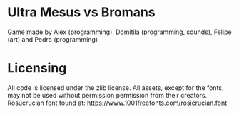 # Ultra Mesus vs Bromans
Game made by Alex (programming), Domitila (programming, sounds), Felipe (art) and Pedro (programming)

# Licensing
All code is licensed under the zlib license.
All assets, except for the fonts, may not be used without permission permission from their creators.
Rosucrucian font found at: https://www.1001freefonts.com/rosicrucian.font
